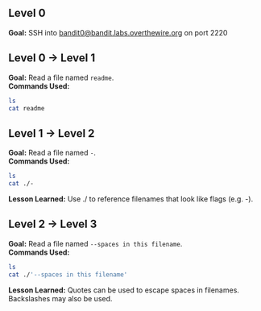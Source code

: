 ## Level 0
**Goal:** SSH into bandit0@bandit.labs.overthewire.org on port 2220

## Level 0 → Level 1
**Goal:** Read a file named `readme`.  
**Commands Used:**  
```bash
ls
cat readme
```

## Level 1 → Level 2
**Goal:** Read a file named `-`.  
**Commands Used:**  
```bash
ls
cat ./-
```
**Lesson Learned:** Use ./ to reference filenames that look like flags (e.g. -).

## Level 2 → Level 3
**Goal:** Read a file named `--spaces in this filename`.  
**Commands Used:**  
```bash
ls
cat ./'--spaces in this filename'
```
**Lesson Learned:** Quotes can be used to escape spaces in filenames. Backslashes may also be used.

